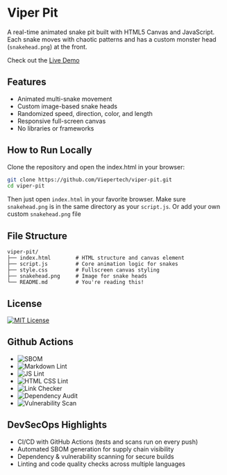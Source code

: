 # Viper Pit

A real-time animated snake pit built with HTML5 Canvas and JavaScript.
Each snake moves with chaotic patterns and has a custom monster head
(`snakehead.png`) at the front.

Check out the [Live Demo](https://viepertech.github.io/viper-pit/)

## Features

- Animated multi-snake movement  
- Custom image-based snake heads  
- Randomized speed, direction, color, and length  
- Responsive full-screen canvas  
- No libraries or frameworks  

## How to Run Locally

Clone the repository and open the index.html in your browser:

```bash
git clone https://github.com/Viepertech/viper-pit.git
cd viper-pit
```

Then just open `index.html` in your favorite browser.
Make sure `snakehead.png` is in the same directory as your `script.js`.
Or add your own custom `snakehead.png` file

## File Structure

```text
viper-pit/
├── index.html        # HTML structure and canvas element
├── script.js         # Core animation logic for snakes
├── style.css         # Fullscreen canvas styling
├── snakehead.png     # Image for snake heads
└── README.md         # You're reading this!
```

## License

[![MIT License](https://img.shields.io/badge/License-MIT-yellow.svg)](https://opensource.org/licenses/MIT)

## Github Actions

- ![SBOM](https://github.com/Viepertech/viper-pit/actions/workflows/sbom.yml/badge.svg)
- ![Markdown Lint](https://github.com/Viepertech/viper-pit/actions/workflows/lint-markdown.yml/badge.svg)
- ![JS Lint](https://github.com/Viepertech/viper-pit/actions/workflows/lint-js.yml/badge.svg)
- ![HTML CSS Lint](https://github.com/Viepertech/viper-pit/actions/workflows/lint-html-css.yml/badge.svg)
- ![Link Checker](https://github.com/Viepertech/viper-pit/actions/workflows/check-links.yml/badge.svg)
- ![Dependency Audit](https://github.com/Viepertech/viper-pit/actions/workflows/dependency-audit.yml/badge.svg)
- ![Vulnerability Scan](https://github.com/Viepertech/viper-pit/actions/workflows/vulnerability-scan.yml/badge.svg)

## DevSecOps Highlights

- CI/CD with GitHub Actions (tests and scans run on every push)  
- Automated SBOM generation for supply chain visibility  
- Dependency & vulnerability scanning for secure builds  
- Linting and code quality checks across multiple languages  
